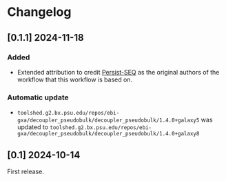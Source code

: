 # Changelog

## [0.1.1] 2024-11-18
### Added
- Extended attribution to credit [Persist-SEQ](https://persist-seq.org/) as the original authors of the workflow that this workflow is based on.

### Automatic update
- `toolshed.g2.bx.psu.edu/repos/ebi-gxa/decoupler_pseudobulk/decoupler_pseudobulk/1.4.0+galaxy5` was updated to `toolshed.g2.bx.psu.edu/repos/ebi-gxa/decoupler_pseudobulk/decoupler_pseudobulk/1.4.0+galaxy8`

## [0.1] 2024-10-14
First release.